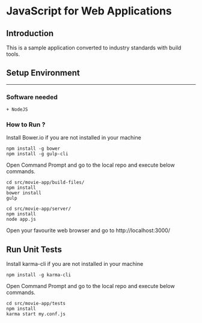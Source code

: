 # JavaScript for Web Applications


## Introduction
This is a sample application converted to industry standards with build tools.

## Setup Environment

-----------------------------
### <i class="icon-hdd"></i> Software needed
	+ NodeJS

### <i class="icon-upload"></i> How to Run ?
Install Bower.io if you are not installed in your machine

```
npm install -g bower
npm install -g gulp-cli
```

Open Command Prompt and go to the local repo and execute below commands.

```
cd src/movie-app/build-files/
npm install
bower install
gulp

cd src/movie-app/server/
npm install
node app.js
```

Open your favourite web browser and go to http://localhost:3000/


## Run Unit Tests

Install karma-cli if you are not installed in your machine

```
npm install -g karma-cli
```

Open Command Prompt and go to the local repo and execute below commands.

```
cd src/movie-app/tests
npm install
karma start my.conf.js
```